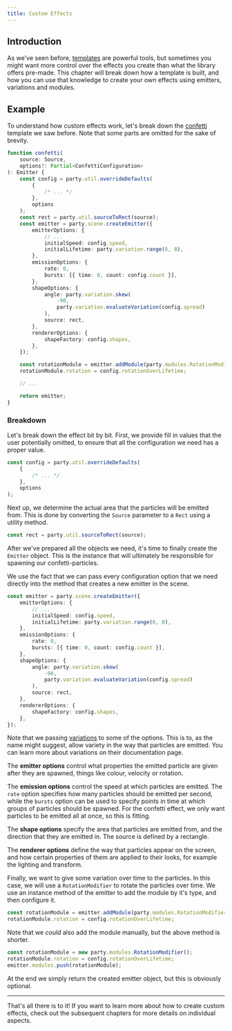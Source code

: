 ```yaml
---
title: Custom Effects
---
```


## Introduction

As we've seen before, [templates](/docs/templates) are powerful tools, but sometimes you might want more control over the effects you create than what the library offers pre-made. This chapter will break down how a template is built, and how you can use that knowledge to create your own effects using emitters, variations and modules.

## Example

To understand how custom effects work, let's break down the [confetti](/docs/templates#confetti) template we saw before. Note that some parts are omitted for the sake of brevity.

```ts
function confetti(
    source: Source,
    options?: Partial<ConfettiConfiguration>
): Emitter {
    const config = party.util.overrideDefaults(
        {
            /* ... */
        },
        options
    );
    const rect = party.util.sourceToRect(source);
    const emitter = party.scene.createEmitter({
        emitterOptions: {
            // ...
            initialSpeed: config.speed,
            initialLifetime: party.variation.range(6, 8),
        },
        emissionOptions: {
            rate: 0,
            bursts: [{ time: 0, count: config.count }],
        },
        shapeOptions: {
            angle: party.variation.skew(
                -90,
                party.variation.evaluateVariation(config.spread)
            ),
            source: rect,
        },
        rendererOptions: {
            shapeFactory: config.shapes,
        },
    });

    const rotationModule = emitter.addModule(party.modules.RotationModifier);
    rotationModule.rotation = config.rotationOverLifetime;

    // ...

    return emitter;
}
```

### Breakdown

Let's break down the effect bit by bit. First, we provide fill in values that the user potentially omitted, to ensure that all the configuration we need has a proper value.

```ts
const config = party.util.overrideDefaults(
    {
        /* ... */
    },
    options
);
```

Next up, we determine the actual area that the particles will be emitted from. This is done by converting the `Source` parameter to a `Rect` using a utility method.

```ts
const rect = party.util.sourceToRect(source);
```

After we've prepared all the objects we need, it's time to finally create the `Emitter` object. This is the instance that will ultimately be responsible for spawning our confetti-particles.

We use the fact that we can pass every configuration option that we need directly into the method that creates a new emitter in the scene.

```ts
const emitter = party.scene.createEmitter({
    emitterOptions: {
        // ...
        initialSpeed: config.speed,
        initialLifetime: party.variation.range(6, 8),
    },
    emissionOptions: {
        rate: 0,
        bursts: [{ time: 0, count: config.count }],
    },
    shapeOptions: {
        angle: party.variation.skew(
            -90,
            party.variation.evaluateVariation(config.spread)
        ),
        source: rect,
    },
    rendererOptions: {
        shapeFactory: config.shapes,
    },
});
```

Note that we passing [variations](/docs/variations) to some of the options. This is to, as the name might suggest, allow variety in the way that particles are emitted. You can learn more about variations on their documentation page.

The **emitter options** control what properties the emitted particle are given after they are spawned, things like colour, velocity or rotation.

The **emission options** control the speed at which particles are emitted. The `rate` option specifies how many particles should be emitted per second, while the `bursts` option can be used to specify points in time at which groups of particles should be spawned. For the confetti effect, we only want particles to be emitted all at once, so this is fitting.

The **shape options** specify the area that particles are emitted from, and the direction that they are emitted in. The source is defined by a rectangle.

The **renderer options** define the way that particles appear on the screen, and how certain properties of them are applied to their looks, for example the lighting and transform.

Finally, we want to give some variation over time to the particles. In this case, we will use a `RotationModifier` to rotate the particles over time. We use an instance method of the emitter to add the module by it's type, and then configure it.

```ts
const rotationModule = emitter.addModule(party.modules.RotationModifier);
rotationModule.rotation = config.rotationOverLifetime;
```

Note that we _could_ also add the module manually, but the above method is shorter.

```ts
const rotationModule = new party.modules.RotationModifier();
rotationModule.rotation = config.rotationOverLifetime;
emitter.modules.push(rotationModule);
```

At the end we simply return the created emitter object, but this is obviously optional.

---

That's all there is to it! If you want to learn more about how to create custom effects, check out the subsequent chapters for more details on individual aspects.
